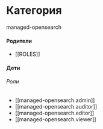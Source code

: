 # Категория

managed-opensearch


#### Родители

- [[ROLES]]


#### Дети

###### Роли
- [[managed-opensearch.admin]]
- [[managed-opensearch.auditor]]
- [[managed-opensearch.editor]]
- [[managed-opensearch.viewer]]

